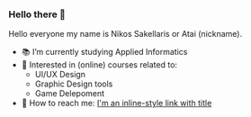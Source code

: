 ### Hello there 👋

Hello everyone my name is Nikos Sakellaris or Atai (nickname). 

- :books: I’m currently studying Applied Informatics
- :memo: Interested in (online) courses related to:
  - UI/UX Design
  - Graphic Design tools
  - Game Delepoment
- :calling: How to reach me: 
  [I'm an inline-style link with title](https://www.linkedin.com/in/nikos-sakellaris-b2b3a6223/ "LinkedIn Profile")
